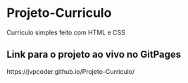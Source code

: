 # Projeto-Curriculo
 Currículo simples feito com HTML e CSS

<h2>Link para o projeto ao vivo no GitPages</h2>
<p>https://jvpcoder.github.io/Projeto-Curriculo/</p>
